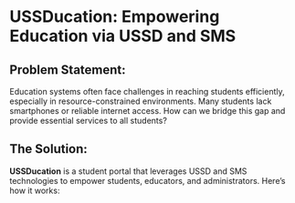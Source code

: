 # USSDucation: Empowering Education via USSD and SMS
## Problem Statement:
Education systems often face challenges in reaching students efficiently, especially in resource-constrained environments. 
Many students lack smartphones or reliable internet access. How can we bridge this gap and provide essential services to all students?

## The Solution:
**USSDucation** is a student portal that leverages USSD and SMS technologies to empower students, educators, and administrators.
Here’s how it works:
